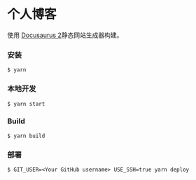 # 个人博客

使用 [Docusaurus 2](https://v2.docusaurus.io/)静态网站生成器构建。

### 安装

```
$ yarn
```

### 本地开发

```
$ yarn start
```

### Build

```
$ yarn build
```

### 部署

```
$ GIT_USER=<Your GitHub username> USE_SSH=true yarn deploy
```
